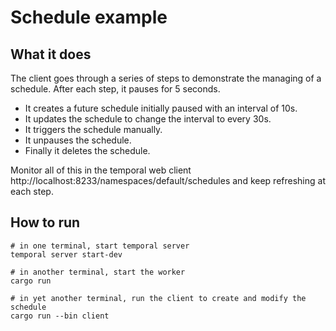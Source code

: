 # Schedule example

## What it does

The client goes through a series of steps to demonstrate the managing of a schedule. After each step, it pauses for 5 seconds.

- It creates a future schedule initially paused with an interval of 10s.
- It updates the schedule to change the interval to every 30s.
- It triggers the schedule manually.
- It unpauses the schedule.
- Finally it deletes the schedule.

Monitor all of this in the temporal web client http://localhost:8233/namespaces/default/schedules and keep refreshing at each step.

## How to run

```
# in one terminal, start temporal server
temporal server start-dev

# in another terminal, start the worker
cargo run

# in yet another terminal, run the client to create and modify the schedule
cargo run --bin client
```

